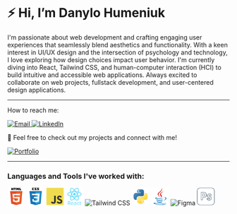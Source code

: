 # ⚡ Hi, I’m Danylo Humeniuk

I'm passionate about web development and crafting engaging user experiences that seamlessly blend aesthetics and functionality. With a keen interest in UI/UX design and the intersection of psychology and technology, I love exploring how design choices impact user behavior. I'm currently diving into React, Tailwind CSS, and human-computer interaction (HCI) to build intuitive and accessible web applications. Always excited to collaborate on web projects, fullstack development, and user-centered design applications.

---
How to reach me: 
<p align="left">
  <a href="mailto:dgumenuk076@gmail.com">
    <img src="https://img.shields.io/badge/Email-D14836?style=for-the-badge&logo=gmail&logoColor=white" alt="Email">
  </a>
  <a href="https://www.linkedin.com/in/danylo-humeniuk-aba4a8257/" target="_blank">
    <img src="https://img.shields.io/badge/LinkedIn-0A66C2?style=for-the-badge&logo=linkedin&logoColor=white" alt="LinkedIn">
  </a>
</p>

🌟 Feel free to check out my projects and connect with me!

<p align="left">
  <a href="https://www.danylohumeniuk.com" target="_blank">
    <img src="https://img.shields.io/badge/Portfolio-1E90FF?style=for-the-badge&logoColor=white" alt="Portfolio" />
  </a>
</p>

<!---
DanyaHumeniuk/DanyaHumeniuk is a ✨ special ✨ repository because its `README.md` (this file) appears on your GitHub profile.
You can click the Preview link to take a look at your changes.
--->
---
<h3 align="left">Languages and Tools I've worked with:</h3>

<p align="left">
  <img src="https://raw.githubusercontent.com/devicons/devicon/master/icons/html5/html5-original-wordmark.svg" alt="HTML5" width="40" height="40"/>
  <img src="https://raw.githubusercontent.com/devicons/devicon/master/icons/css3/css3-original-wordmark.svg" alt="CSS3" width="40" height="40"/>
  <img src="https://raw.githubusercontent.com/devicons/devicon/master/icons/javascript/javascript-original.svg" alt="JavaScript" width="40" height="40"/>
  <img src="https://raw.githubusercontent.com/devicons/devicon/master/icons/react/react-original-wordmark.svg" alt="React" width="40" height="40"/>
  <img src="https://www.vectorlogo.zone/logos/tailwindcss/tailwindcss-icon.svg" alt="Tailwind CSS" width="40" height="40"/>
  <img src="https://raw.githubusercontent.com/devicons/devicon/master/icons/python/python-original.svg" alt="Python" width="40" height="40"/>
  <img src="https://raw.githubusercontent.com/devicons/devicon/master/icons/java/java-original.svg" alt="Java" width="40" height="40"/>
  <img src="https://www.vectorlogo.zone/logos/figma/figma-icon.svg" alt="Figma" width="40" height="40"/>
  <img src="https://raw.githubusercontent.com/devicons/devicon/master/icons/photoshop/photoshop-line.svg" alt="Photoshop" width="40" height="40"/>
</p>


